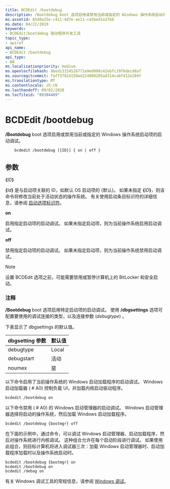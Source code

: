 ```yaml
---
title: BCDEdit /bootdebug
description: /Bootdebug boot 选项启用或禁用当前或指定的 Windows 操作系统启动项的启动调试。
ms.assetid: 85d0a25e-c411-4d7e-ae11-ce5bed1a37b8
ms.date: 04/22/2019
keywords:
- BCDEdit/bootdebug 驱动程序开发工具
topic_type:
- apiref
api_name:
- BCDEdit /bootdebug
api_type:
- NA
ms.localizationpriority: medium
ms.openlocfilehash: 9bed13154526772a9ed998c42ebfc19f6decd8af
ms.sourcegitcommit: faff37814159ad224080205ad314cabf412e269f
ms.translationtype: MT
ms.contentlocale: zh-CN
ms.lasthandoff: 09/02/2020
ms.locfileid: "89384409"
---
```

# <a name="bcdedit-bootdebug"></a>BCDEdit /bootdebug


**/Bootdebug** boot 选项启用或禁用当前或指定的 Windows 操作系统启动项的启动调试。


``` syntax
    bcdedit /bootdebug [{ID}] { on | off } 
```

<a name="parameters"></a>参数
----------

**{**<em>ID</em>**}**

**{**<em>Id</em>**}** 是与启动项关联的 ID，如默认 OS 启动项的 {默认}。 如果未指定 **{**<em>ID</em>**}**，则该命令将修改当前处于活动状态的操作系统。 有关使用启动条目标识符的详细信息，请参阅 [启动选项标识符](boot-options-identifiers.md)。

**on**

启用指定启动项的启动调试。 如果未指定启动项，则为当前操作系统启用启动调试。

**off**

禁用指定启动项的启动调试。 如果未指定启动项，则为当前操作系统禁用启动调试。

> [!NOTE]
> 设置 BCDEdit 选项之前，可能需要禁用或暂停计算机上的 BitLocker 和安全启动。

### <a name="comments"></a>注释

**/Bootdebug** boot 选项启用特定启动项的启动调试。 使用 **/dbgsettings** 选项可配置要使用的调试连接的类型，以及连接参数 (*debugtype*) 。 

下表显示了 dbgsettings 的默认值。

|dbgsetting 参数|默认值|
|--- |--- |
|debugtype|Local|
|debugstart|活动|
|noumex|是|


以下命令启用了当前操作系统的 Windows 启动加载程序的启动调试。 Windows 启动加载器 ( # A0) 控制负载 UI，并加载内核启动驱动程序。

```
bcdedit /bootdebug on
```

以下命令禁用 ( # A0) 的 Windows 启动管理器的启动调试。 Windows 启动管理器选择将启动的操作系统，然后加载 Windows 启动加载程序。

```
bcdedit /bootdebug {bootmgr} off
```

在下面的示例中，通过命令，可以调试 Windows 启动管理器、启动加载程序，然后对操作系统进行内核调试。 这种组合允许在每个启动阶段进行调试。 如果使用此组合，则目标计算机将进入调试器三次：加载 Windows 启动管理器时、启动加载程序加载时以及操作系统启动时。

```
bcdedit /bootdebug {bootmgr} on 
bcdedit /bootdebug on 
bcdedit /debug on 
```

有关 Windows 调试工具的常规信息，请参阅 [Windows 调试](../debugger/index.md)。